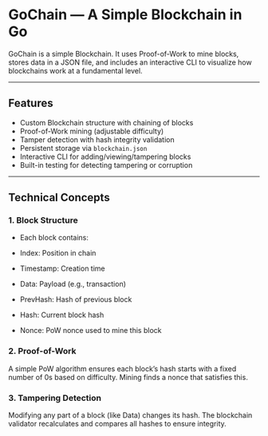 # GoChain — A Simple Blockchain in Go

GoChain is a simple Blockchain. It uses Proof-of-Work to mine blocks, stores data in a JSON file, and includes an interactive CLI to visualize how blockchains work at a fundamental level.

---

## Features

- Custom Blockchain structure with chaining of blocks
- Proof-of-Work mining (adjustable difficulty)
- Tamper detection with hash integrity validation
- Persistent storage via `blockchain.json`
- Interactive CLI for adding/viewing/tampering blocks
- Built-in testing for detecting tampering or corruption

---

## Technical Concepts
### 1. Block Structure
- Each block contains:

- Index: Position in chain

- Timestamp: Creation time

- Data: Payload (e.g., transaction)

- PrevHash: Hash of previous block

- Hash: Current block hash

- Nonce: PoW nonce used to mine this block

### 2. Proof-of-Work
A simple PoW algorithm ensures each block’s hash starts with a fixed number of 0s based on difficulty. Mining finds a nonce that satisfies this.

### 3. Tampering Detection
Modifying any part of a block (like Data) changes its hash. The blockchain validator recalculates and compares all hashes to ensure integrity.